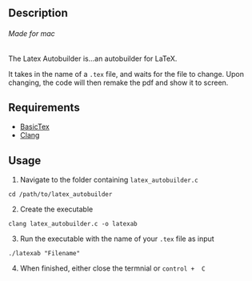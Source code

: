 ## Description 
###### Made for mac
The Latex Autobuilder is...an autobuilder for LaTeX.

It takes in the name of a `.tex` file, and waits for the file to change. Upon changing, the code will then remake the pdf and show it to screen.


## Requirements
- [BasicTex](http://www.tug.org/mactex/morepackages.html)
- [Clang](https://releases.llvm.org/download.html)


## Usage
1. Navigate to the folder containing `latex_autobuilder.c`
  ```console
  cd /path/to/latex_autobuilder
  ```
2. Create the executable 
  ```console
  clang latex_autobuilder.c -o latexab
  ```
3. Run the executable with the name of your `.tex` file as input
  ```console
  ./latexab "Filename"
  ```
4. When finished, either close the termnial or `control +  C`
